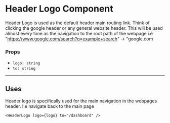 # Header Logo Component

Header Logo is used as the default header main routing link. Think of clicking the google header or any general website header. This will be used almost every time as the navigation to the root path of the webpage i.e "https://www.google.com/search?q=example+search" -> "google.com

### Props

- `logo: string`
- `to: string`

---

## Uses

Header logo is specifically used for the main navigation in the webpages header. I.e navigate back to the main page


```tsx
<HeaderLogo logo={logo} to="/dashboard" />
```
